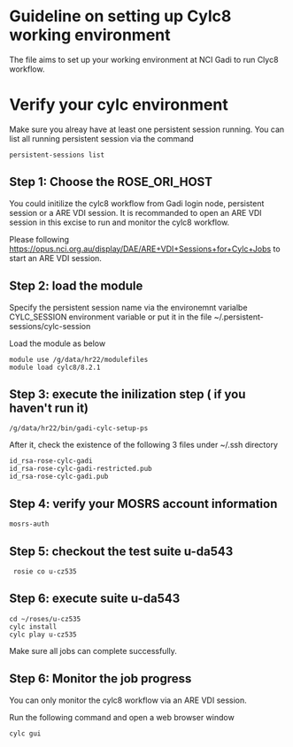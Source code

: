 # Guideline on setting up Cylc8 working environment

The file aims to set up your working environment at NCI Gadi to run Clyc8 workflow.

# Verify your cylc environment

Make sure you alreay have at least one persistent session running. You can list all running persistent session via the command

```
persistent-sessions list
```

## Step 1: Choose the ROSE_ORI_HOST

You could initilize the cylc8 workflow from Gadi login node, persistent session or a ARE VDI session. It is recommanded to open an ARE VDI session in this excise to run and monitor the cylc8 workflow.

Please following https://opus.nci.org.au/display/DAE/ARE+VDI+Sessions+for+Cylc+Jobs to start an ARE VDI session.


## Step 2: load the module

Specify the persistent session name via the environemnt varialbe CYLC_SESSION environment variable or put it in the file  ~/.persistent-sessions/cylc-session

Load the module as below

```
module use /g/data/hr22/modulefiles
module load cylc8/8.2.1
```

## Step 3: execute the inilization step ( if you haven't run it)

```
/g/data/hr22/bin/gadi-cylc-setup-ps
```

After it, check the existence of the following 3 files under ~/.ssh directory

```
id_rsa-rose-cylc-gadi
id_rsa-rose-cylc-gadi-restricted.pub
id_rsa-rose-cylc-gadi.pub
```

## Step 4: verify your MOSRS account information

```
mosrs-auth
```

## Step 5: checkout the test suite u-da543

```
 rosie co u-cz535
```

## Step 6: execute suite u-da543

```
cd ~/roses/u-cz535
cylc install
cylc play u-cz535
```

Make sure all jobs can complete successfully.

## Step 6: Monitor the job progress

You can only monitor the cylc8 workflow via an ARE VDI session.

Run the following command and open a web browser window

```
cylc gui
```





